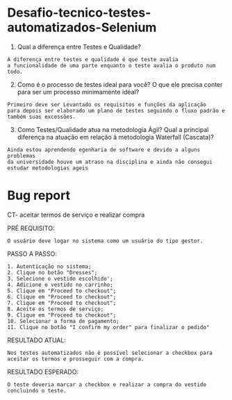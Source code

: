 # Desafio-tecnico-testes-automatizados-Selenium

<div>

1) Qual a diferença entre Testes e Qualidade?

```
A diferença entre testes e qualidade é que teste avalia
a funcionalidade de uma parte enquanto o teste avalia o produto num todo.
```

2) Como é o processo de testes ideal para você? O que ele precisa conter para ser um processo minimamente ideal? 

```
Primeiro deve ser Levantado os requisitos e funções da aplicação
para depois ser elaborado um plano de testes seguindo o fluxo padrão e também suas excessões.
```
  
3) Como Testes/Qualidade atua na metodologia Ágil? Qual a principal diferença na
atuação em relação à metodologia Waterfall (Cascata)?

```
Ainda estou aprendendo egenharia de software e devido a alguns problemas
da universidade houve um atraso na disciplina e ainda não consegui estudar metodologias ageis
```
</div>

# Bug report

CT- aceitar termos de serviço e realizar compra

PRÉ REQUISITO: 
```
O usuário deve logar no sistema como um usuário do tipo gestor.
```
PASSO A PASSO:
```
1. Autenticação no sistema;
2. Clique no botão "Dresses";
3. Selecione o vestido escolhido';
4. Adicione o vestido no carrinho;
5. Clique em "Proceed to checkout";
6. Clique em "Proceed to checkout";
7. Clique em "Proceed to checkout";
8. Aceite os termos de serviço;
9. Clique em "Proceed to checkout";
10. Selecionar a forma de pagamento;
11. Clique no botão "I confirm my order" para finalizar o pedido"
```
RESULTADO ATUAL:
```
Nos testes automatizados não é possível selecionar a checkbox para aceitar os termos e prosseguir com a compra.
```
RESULTADO ESPERADO: 
```
O teste deveria marcar a checkbox e realizar a compra do vestido concluindo o teste.
```
